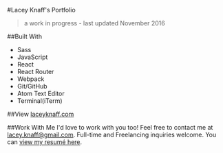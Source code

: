 #Lacey Knaff's Portfolio
>a work in progress - last updated November 2016

##Built With
* Sass
* JavaScript
* React
* React Router
* Webpack
* Git/GitHub
* Atom Text Editor
* Terminal(iTerm)

##View
[laceyknaff.com](http://www.laceyknaff.com/)

##Work With Me
I'd love to work with you too! Feel free to contact me at lacey.knaff@gmail.com. Full-time and Freelancing inquiries welcome. You can [view my resumé here](http://www.laceyknaff.com/).
